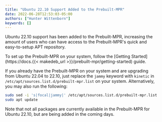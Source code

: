 ```yaml
---
title: "Ubuntu 22.10 Support Added to the Prebuilt-MPR"
date: 2022-06-28T12:53:03-05:00
authors: ["Hunter Wittenborn"]
keywords: []
---
```


Ubuntu 22.10 support has been added to the Prebuilt-MPR, increasing the amount of users who can have access to the Prebuilt-MPR's quick and easy-to-setup APT repository.

To set up the Prebuilt-MPR on your system, follow the [Getting Started](https://docs.{{< makedeb_url >}}/prebuilt-mpr/getting-started) guide.

If you already have the Prebuilt-MPR on your system and are upgrading from Ubuntu 22.04 to 22.10, just replace the `jammy` keyword with `kinetic` in `/etc/apt/sources.list.d/prebuilt-mpr.list` on your system. Alternatively, you may also run the following:

```sh
sudo sed -i 's|focal|jammy|' /etc/apt/sources.list.d/prebuilt-mpr.list
sudo apt update
```

Note that not all packages are currently available in the Prebuilt-MPR for Ubuntu 22.10, but are being added in the coming days.
